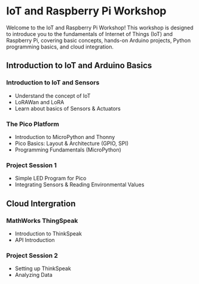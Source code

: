 # IoT and Raspberry Pi Workshop

Welcome to the IoT and Raspberry Pi Workshop! This workshop is designed to introduce you to the fundamentals of Internet of Things (IoT) and Raspberry Pi, covering basic concepts, hands-on Arduino projects, Python programming basics, and cloud integration.

## Introduction to IoT and Arduino Basics

### Introduction to IoT and Sensors
- Understand the concept of IoT
- LoRAWan and LoRA
- Learn about basics of Sensors & Actuators

### The Pico Platform
- Introduction to MicroPython and Thonny
- Pico Basics: Layout & Architecture (GPIO, SPI)
- Programming Fundamentals (MicroPython)

### Project Session 1
- Simple LED Program for Pico
- Integrating Sensors & Reading Environmental Values

## Cloud Intergration

### MathWorks ThingSpeak
- Introduction to ThinkSpeak
- API Introduction

### Project Session 2
- Setting up ThinkSpeak
- Analyzing Data

